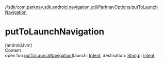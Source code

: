 //[sdk](../../../index.md)/[com.parknav.sdk.android.navigation.util](../index.md)/[ParknavOptions](index.md)/[putToLaunchNavigation](put-to-launch-navigation.md)



# putToLaunchNavigation  
[androidJvm]  
Content  
open fun [putToLaunchNavigation](put-to-launch-navigation.md)(launch: [Intent](https://developer.android.com/reference/kotlin/android/content/Intent.html), destination: [String](https://developer.android.com/reference/kotlin/java/lang/String.html)): [Intent](https://developer.android.com/reference/kotlin/android/content/Intent.html)  



